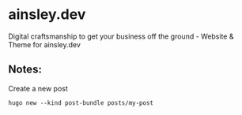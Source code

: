 # ainsley.dev
Digital craftsmanship  to get your business  off the ground - Website &amp; Theme for ainsley.dev


## Notes:

Create a new post

```
hugo new --kind post-bundle posts/my-post
```
